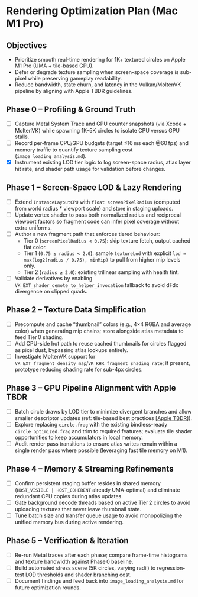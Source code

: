 # Rendering Optimization Plan (Mac M1 Pro)

## Objectives
- Prioritize smooth real-time rendering for 1K+ textured circles on Apple M1 Pro (UMA + tile-based GPU).
- Defer or degrade texture sampling when screen-space coverage is sub-pixel while preserving gameplay readability.
- Reduce bandwidth, state churn, and latency in the Vulkan/MoltenVK pipeline by aligning with Apple TBDR guidelines.

## Phase 0 – Profiling & Ground Truth
- [ ] Capture Metal System Trace and GPU counter snapshots (via Xcode + MoltenVK) while spawning 1K–5K circles to isolate CPU versus GPU stalls.
- [ ] Record per-frame CPU/GPU budgets (target ≤16 ms each @60 fps) and memory traffic to quantify texture sampling cost (`image_loading_analysis.md`).
- [x] Instrument existing LOD tier logic to log screen-space radius, atlas layer hit rate, and shader path usage for validation before changes.

## Phase 1 – Screen-Space LOD & Lazy Rendering
- [ ] Extend `InstanceLayoutCPU` with `float screenPixelRadius` (computed from world radius * viewport scale) and store in staging uploads.
- [ ] Update vertex shader to pass both normalized radius and reciprocal viewport factors so fragment code can infer pixel coverage without extra uniforms.
- [ ] Author a new fragment path that enforces tiered behaviour:
  - Tier 0 (`screenPixelRadius < 0.75`): skip texture fetch, output cached flat color.
  - Tier 1 (`0.75 ≤ radius < 2.0`): sample `textureLod` with explicit `lod = max(log2(radius / 0.75), minMip)` to pull from higher mip levels only.
  - Tier 2 (`radius ≥ 2.0`): existing trilinear sampling with health tint.
- [ ] Validate derivatives by enabling `VK_EXT_shader_demote_to_helper_invocation` fallback to avoid dFdx divergence on clipped quads.

## Phase 2 – Texture Data Simplification
- [ ] Precompute and cache “thumbnail” colors (e.g., 4×4 RGBA and average color) when generating mip chains; store alongside atlas metadata to feed Tier 0 shading.
- [ ] Add CPU-side hot path to reuse cached thumbnails for circles flagged as pixel dust, bypassing atlas lookups entirely.
- [ ] Investigate MoltenVK support for `VK_EXT_fragment_density_map`/`VK_KHR_fragment_shading_rate`; if present, prototype reducing shading rate for sub-4px circles.

## Phase 3 – GPU Pipeline Alignment with Apple TBDR
- [ ] Batch circle draws by LOD tier to minimize divergent branches and allow smaller descriptor updates (ref: tile-based best practices [[Apple TBDR](https://developer.apple.com/documentation/metal/tailor-your-apps-for-apple-gpus-and-tile-based-deferred-rendering)]).
- [ ] Explore replacing `circle.frag` with the existing bindless-ready `circle_optimized.frag` and trim to required features; evaluate tile shader opportunities to keep accumulators in local memory.
- [ ] Audit render pass transitions to ensure atlas writes remain within a single render pass where possible (leveraging fast tile memory on M1).

## Phase 4 – Memory & Streaming Refinements
- [ ] Confirm persistent staging buffer resides in shared memory (`HOST_VISIBLE | HOST_COHERENT` already UMA-optimal) and eliminate redundant CPU copies during atlas updates.
- [ ] Gate background decode threads based on active Tier 2 circles to avoid uploading textures that never leave thumbnail state.
- [ ] Tune batch size and transfer queue usage to avoid monopolizing the unified memory bus during active rendering.

## Phase 5 – Verification & Iteration
- [ ] Re-run Metal traces after each phase; compare frame-time histograms and texture bandwidth against Phase 0 baseline.
- [ ] Build automated stress scene (5K circles, varying radii) to regression-test LOD thresholds and shader branching cost.
- [ ] Document findings and feed back into `image_loading_analysis.md` for future optimization rounds.
